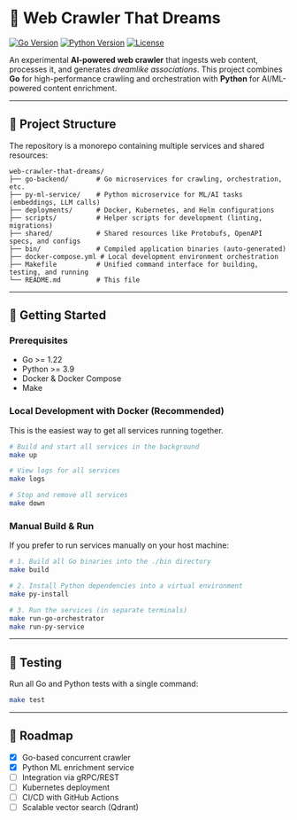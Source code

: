 # 🌌 Web Crawler That Dreams

[![Go Version](https://img.shields.io/badge/Go-1.22+-00ADD8.svg?style=for-the-badge&logo=go)](https://golang.org/)
[![Python Version](https://img.shields.io/badge/Python-3.9+-3776AB.svg?style=for-the-badge&logo=python)](https://www.python.org/)
[![License](https://img.shields.io/badge/License-MIT-green.svg?style=for-the-badge)](https://opensource.org/licenses/MIT)

An experimental **AI-powered web crawler** that ingests web content, processes it, and generates *dreamlike associations*. This project combines **Go** for high-performance crawling and orchestration with **Python** for AI/ML-powered content enrichment.

---

## 📂 Project Structure

The repository is a monorepo containing multiple services and shared resources:

```
web-crawler-that-dreams/
├── go-backend/       # Go microservices for crawling, orchestration, etc.
├── py-ml-service/    # Python microservice for ML/AI tasks (embeddings, LLM calls)
├── deployments/      # Docker, Kubernetes, and Helm configurations
├── scripts/          # Helper scripts for development (linting, migrations)
├── shared/           # Shared resources like Protobufs, OpenAPI specs, and configs
├── bin/              # Compiled application binaries (auto-generated)
├── docker-compose.yml # Local development environment orchestration
├── Makefile          # Unified command interface for building, testing, and running
└── README.md         # This file
```

---

## 🚀 Getting Started

### Prerequisites
- Go >= 1.22
- Python >= 3.9
- Docker & Docker Compose
- Make

### Local Development with Docker (Recommended)

This is the easiest way to get all services running together.

```bash
# Build and start all services in the background
make up

# View logs for all services
make logs

# Stop and remove all services
make down
```

### Manual Build & Run

If you prefer to run services manually on your host machine:

```bash
# 1. Build all Go binaries into the ./bin directory
make build

# 2. Install Python dependencies into a virtual environment
make py-install

# 3. Run the services (in separate terminals)
make run-go-orchestrator
make run-py-service
```

---

## 🧪 Testing

Run all Go and Python tests with a single command:

```bash
make test
```

---

## 🔮 Roadmap

- [x] Go-based concurrent crawler
- [x] Python ML enrichment service
- [ ] Integration via gRPC/REST
- [ ] Kubernetes deployment
- [ ] CI/CD with GitHub Actions
- [ ] Scalable vector search (Qdrant)